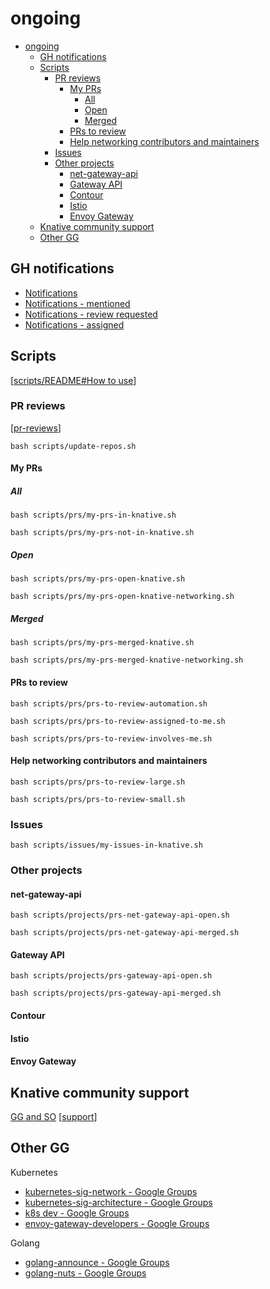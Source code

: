 # ongoing

- [ongoing](#ongoing)
  - [GH notifications](#gh-notifications)
  - [Scripts](#scripts)
    - [PR reviews](#pr-reviews)
      - [My PRs](#my-prs)
        - [All](#all)
        - [Open](#open)
        - [Merged](#merged)
      - [PRs to review](#prs-to-review)
      - [Help networking contributors and maintainers](#help-networking-contributors-and-maintainers)
    - [Issues](#issues)
    - [Other projects](#other-projects)
      - [net-gateway-api](#net-gateway-api)
      - [Gateway API](#gateway-api)
      - [Contour](#contour)
      - [Istio](#istio)
      - [Envoy Gateway](#envoy-gateway)
  - [Knative community support](#knative-community-support)
  - [Other GG](#other-gg)



## GH notifications
- [Notifications](https://github.com/notifications?query=is%3Aunread)
- [Notifications - mentioned](https://github.com/notifications?query=reason%3Amention)
- [Notifications - review requested](https://github.com/notifications?query=reason%3Areview-requested)
- [Notifications - assigned](https://github.com/notifications?query=reason%3Aassign)

## Scripts
[[scripts/README#How to use]]
### PR reviews
[[pr-reviews]]
```
bash scripts/update-repos.sh
```

#### My PRs
##### All
```
bash scripts/prs/my-prs-in-knative.sh
```
```
bash scripts/prs/my-prs-not-in-knative.sh
```

##### Open
```
bash scripts/prs/my-prs-open-knative.sh
```
```
bash scripts/prs/my-prs-open-knative-networking.sh
```

##### Merged
```
bash scripts/prs/my-prs-merged-knative.sh
```
```
bash scripts/prs/my-prs-merged-knative-networking.sh
```

#### PRs to review
```
bash scripts/prs/prs-to-review-automation.sh
```
```
bash scripts/prs/prs-to-review-assigned-to-me.sh
```
```
bash scripts/prs/prs-to-review-involves-me.sh
```
#### Help networking contributors and maintainers
```
bash scripts/prs/prs-to-review-large.sh
```
```
bash scripts/prs/prs-to-review-small.sh
```

### Issues
```
bash scripts/issues/my-issues-in-knative.sh
```

### Other projects
#### net-gateway-api
```
bash scripts/projects/prs-net-gateway-api-open.sh
```
```
bash scripts/projects/prs-net-gateway-api-merged.sh
```
#### Gateway API
```
bash scripts/projects/prs-gateway-api-open.sh
```
```
bash scripts/projects/prs-gateway-api-merged.sh
```

#### Contour

#### Istio

#### Envoy Gateway


## Knative community support
[GG and SO](https://raindrop.io/carlisia/community-support-24917036) [[support]]

## Other GG
Kubernetes
- [kubernetes-sig-network - Google Groups](https://groups.google.com/g/kubernetes-sig-network)
- [kubernetes-sig-architecture - Google Groups](https://groups.google.com/g/kubernetes-sig-architecture)
- [k8s dev - Google Groups](https://groups.google.com/a/kubernetes.io/g/dev)
- [envoy-gateway-developers - Google Groups](https://groups.google.com/g/envoy-gateway-developers)

Golang
- [golang-announce - Google Groups](https://groups.google.com/g/golang-announce)
- [golang-nuts - Google Groups](https://groups.google.com/g/golang-nuts)

[//begin]: # "Autogenerated link references for markdown compatibility"
[scripts/README#How to use]: ../scripts/README.md "scripts"
[pr-reviews]: ../contributions/pr-reviews.md "pr reviews"
[support]: support.md "support"
[//end]: # "Autogenerated link references"